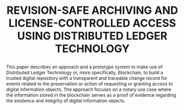 ---
abstract: This paper describes an approach and a prototype system to make use of Distributed
  Ledger Technology or, more specifically, Blockchain, to build a trusted digital
  repository with a transparent and traceable change record for events related to
  the preservation or action of requesting or granting access to digital information
  objects. The approach focuses on a notary use case where the information stored
  in the blockchain serves as a proof of evidence regarding the existence and integrity
  of digital information objects.
creators:
- Sven Schlarb
- Roman Karl
- Victor-Jan Vos
- Carlijn Keijzer
- Begoña Sanchez Royo
date: null
document_url: https://www.ideals.illinois.edu/items/128318/bitstreams/429001/data.pdf
grand_parent: iPRES
institutions: []
keywords:
- blockchain
- distributed ledger
- digital repository
- electronic archiving
landing_page_url: https://hdl.handle.net/2142/121115
language: eng
layout: publication
license: CC-BY 4.0 International
notes_url: null
parent: iPRES 2023
publication_type: paper
size: null
slides_url: null
source_name: iPRES
stream_url: null
title: REVISION-SAFE ARCHIVING AND LICENSE-CONTROLLED ACCESS USING DISTRIBUTED LEDGER
  TECHNOLOGY
year: 2023
---